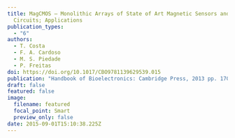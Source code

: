 ```yaml
---
title: MagCMOS – Monolithic Arrays of State of Art Magnetic Sensors and CMOS
  Circuits; Applications
publication_types:
  - "6"
authors:
  - T. Costa
  - F. A. Cardoso
  - M. S. Piedade
  - P. Freitas
doi: https://doi.org/10.1017/CBO9781139629539.015
publication: "Handbook of Bioelectronics: Cambridge Press, 2013 pp. 170-182"
draft: false
featured: false
image:
  filename: featured
  focal_point: Smart
  preview_only: false
date: 2015-09-01T15:10:38.225Z
---
```

